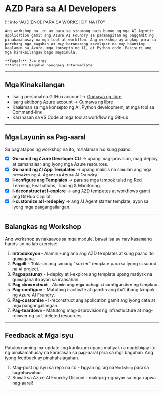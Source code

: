 <!--
CO_OP_TRANSLATOR_METADATA:
{
  "original_hash": "e3a6c07efed58baba33b43c69174aef8",
  "translation_date": "2025-09-24T23:37:32+00:00",
  "source_file": "workshop/docs/instructions/0-Introduction.md",
  "language_code": "tl"
}
-->
# AZD Para sa AI Developers

!!! info "AUDIENCE PARA SA WORKSHOP NA ITO"
   
    Ang workshop na ito ay para sa sinumang nais bumuo ng mga AI Agentic application gamit ang Azure AI Foundry sa pamamagitan ng paggamit ng pinakamahusay na mga tool at workflow. Ang workshop ay angkop para sa parehong mga baguhan at may karanasang developer na may kaunting kaalaman sa Azure, mga konsepto ng AI, at Python code. Pakisuri ang mga kinakailangan bago magsimula.

    **Tagal:** 3-4 oras  
    **Antas:** Baguhan hanggang Intermediate  

---

## Mga Kinakailangan

- Isang personal na GitHub account → [Gumawa ng libre](https://github.com/signup)
- Isang aktibong Azure account → [Gumawa ng libre](https://aka.ms/free)
- Kaalaman sa mga konsepto ng AI, Python development, at mga tool sa Command-line
- Karanasan sa VS Code at mga tool at workflow ng GitHub.

---

## Mga Layunin sa Pag-aaral

Sa pagtatapos ng workshop na ito, malalaman mo kung paano:

- [X] **Gumamit ng Azure Developer CLI** → upang mag-provision, mag-deploy, at pamahalaan ang iyong mga Azure resources.
- [X] **Gumamit ng AI App Templates** → upang mabilis na simulan ang mga proyekto ng AI Agent sa Azure AI Foundry.
- [X] **I-configure ang Templates** → para sa mga tampok tulad ng Red Teaming, Evaluations, Tracing & Monitoring.
- [X] **I-deconstruct at I-explore** → ang AZD templates at workflows gamit ang GitHub Copilot.
- [X] **I-customize at I-redeploy** → ang AI Agent starter template, ayon sa iyong mga pangangailangan.

---

## Balangkas ng Workshop

Ang workshop ay nakaayos sa mga module, bawat isa ay may kasamang hands-on na lab exercise:

1. **Introduksyon** - Alamin kung ano ang AZD templates at kung paano ito gumagana.
1. **Pagpili** - Tuklasin ang tamang "starter" template para sa iyong susunod na AI project.
1. **Pagpapatunay** - I-deploy at i-explore ang template upang matiyak na gumagana ito ayon sa inaasahan.
1. **Pag-deconstruct** - Alamin ang mga bahagi at configuration ng template.
1. **Pag-configure** - Matutong i-activate at gamitin ang iba't ibang tampok ng Azure AI Foundry.
1. **Pag-customize** - I-reconstruct ang application gamit ang iyong data at mga pangangailangan.
1. **Pag-teardown** - Matutong mag-deprovision ng infrastructure at mag-recover ng soft-deleted resources.

---

## Feedback at Mga Isyu

Patuloy naming ina-update ang kurikulum upang matiyak na nagbibigay ito ng pinakamahusay na karanasan sa pag-aaral para sa mga baguhan. Ang iyong feedback ay pinahahalagahan.

1. Mag-post ng isyu sa repo na ito - lagyan ng tag na `Workshop` para sa kaginhawahan.
1. Sumali sa Azure AI Foundry Discord - makipag-ugnayan sa mga kapwa nag-aaral!

---


